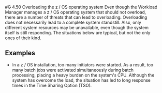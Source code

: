 #G 4.50 Overloading the z / OS operating system
Even though the Workload Manager manages a z / OS operating system that should not overload, there are a number of threats that can lead to overloading. Overloading does not necessarily lead to a complete system standstill. Also, only different system resources may be unavailable, even though the system itself is still responding. The situations below are typical, but not the only ones of their kind.



## Examples 
* In a z / OS installation, too many initiators were started. As a result, too many batch jobs were activated simultaneously during batch processing, placing a heavy burden on the system's CPU. Although the system has overcome the load, the situation has led to long response times in the Time Sharing Option (TSO).




